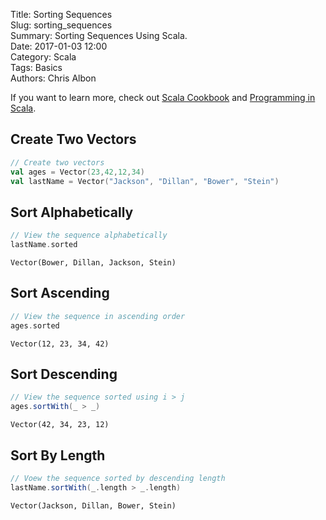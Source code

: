 Title: Sorting Sequences   
Slug: sorting_sequences       
Summary: Sorting Sequences Using Scala.  
Date: 2017-01-03 12:00  
Category: Scala  
Tags: Basics  
Authors: Chris Albon

If you want to learn more, check out [Scala Cookbook](http://amzn.to/2lxbrxN) and [Programming in Scala](http://amzn.to/2lEtsLt).

## Create Two Vectors


```scala
// Create two vectors
val ages = Vector(23,42,12,34)
val lastName = Vector("Jackson", "Dillan", "Bower", "Stein")
```

## Sort Alphabetically


```scala
// View the sequence alphabetically
lastName.sorted
```




    Vector(Bower, Dillan, Jackson, Stein)



## Sort Ascending


```scala
// View the sequence in ascending order
ages.sorted
```




    Vector(12, 23, 34, 42)



## Sort Descending


```scala
// View the sequence sorted using i > j
ages.sortWith(_ > _)
```




    Vector(42, 34, 23, 12)



## Sort By Length


```scala
// Voew the sequence sorted by descending length
lastName.sortWith(_.length > _.length)
```




    Vector(Jackson, Dillan, Bower, Stein)
